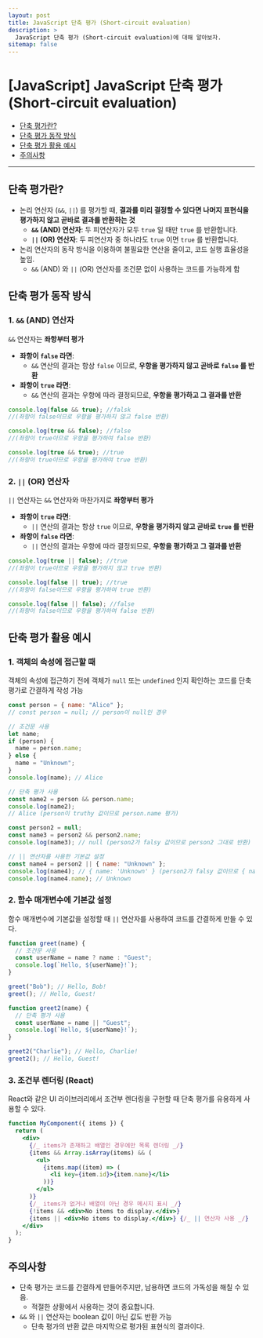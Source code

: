 ```yaml
---
layout: post
title: JavaScript 단축 평가 (Short-circuit evaluation)
description: >
  JavaScript 단축 평가 (Short-circuit evaluation)에 대해 알아보자.
sitemap: false
---
```


# [JavaScript] JavaScript 단축 평가 (Short-circuit evaluation)

- [단축 평가란?](#단축-평가란)
- [단축 평가 동작 방식](#단축-평가-동작-방식)
- [단축 평가 활용 예시](#단축-평가-활용-예시)
- [주의사항](#주의사항)

---

## 단축 평가란?

- 논리 연산자 (`&&`, `||`) 를 평가할 때, **결과를 미리 결정할 수 있다면 나머지 표현식을 평가하지 않고 곧바로 결과를 반환하는 것**
  - **`&&` (AND) 연산자**: 두 피연산자가 모두 `true` 일 때만 `true` 를 반환합니다.
  - **`||` (OR) 연산자**: 두 피연산자 중 하나라도 `true` 이면 `true` 를 반환합니다.
- 논리 연산자의 동작 방식을 이용하여 불필요한 연산을 줄이고, 코드 실행 효율성을 높임.
  - `&&` (AND) 와 `||` (OR) 연산자를 조건문 없이 사용하는 코드를 가능하게 함

## 단축 평가 동작 방식

### 1. `&&` (AND) 연산자

`&&` 연산자는 **좌항부터 평가**

- **좌항이 `false` 라면**:
  - `&&` 연산의 결과는 항상 `false` 이므로, **우항을 평가하지 않고 곧바로 `false` 를 반환**
- **좌항이 `true` 라면**:
  - `&&` 연산의 결과는 우항에 따라 결정되므로, **우항을 평가하고 그 결과를 반환**

```javascript
console.log(false && true); //falsk
//(좌항이 false이므로 우항을 평가하지 않고 false 반환)

console.log(true && false); //false
//(좌항이 true이므로 우항을 평가하여 false 반환)

console.log(true && true); //true
//(좌항이 true이므로 우항을 평가하여 true 반환)
```

### 2. `||` (OR) 연산자

`||` 연산자는 `&&` 연산자와 마찬가지로 **좌항부터 평가**

- **좌항이 `true` 라면**:
  - `||` 연산의 결과는 항상 `true` 이므로, **우항을 평가하지 않고 곧바로 `true` 를 반환**
- **좌항이 `false` 라면**:
  - `||` 연산의 결과는 우항에 따라 결정되므로, **우항을 평가하고 그 결과를 반환**

```javascript
console.log(true || false); //true
//(좌항이 true이므로 우항을 평가하지 않고 true 반환)

console.log(false || true); //true
//(좌항이 false이므로 우항을 평가하여 true 반환)

console.log(false || false); //false
//(좌항이 false이므로 우항을 평가하여 false 반환)
```

## 단축 평가 활용 예시

### 1. 객체의 속성에 접근할 때

객체의 속성에 접근하기 전에 객체가 `null` 또는 `undefined` 인지 확인하는 코드를 단축 평가로 간결하게 작성 가능

```javascript
const person = { name: "Alice" };
// const person = null; // person이 null인 경우

// 조건문 사용
let name;
if (person) {
  name = person.name;
} else {
  name = "Unknown";
}
console.log(name); // Alice

// 단축 평가 사용
const name2 = person && person.name;
console.log(name2);
// Alice (person이 truthy 값이므로 person.name 평가)

const person2 = null;
const name3 = person2 && person2.name;
console.log(name3); // null (person2가 falsy 값이므로 person2 그대로 반환)

// || 연산자를 사용한 기본값 설정
const name4 = person2 || { name: "Unknown" };
console.log(name4); // { name: 'Unknown' } (person2가 falsy 값이므로 { name: 'Unknown' } 반환)
console.log(name4.name); // Unknown
```

### 2. 함수 매개변수에 기본값 설정

함수 매개변수에 기본값을 설정할 때 `||` 연산자를 사용하여 코드를 간결하게 만들 수 있다.

```javascript
function greet(name) {
  // 조건문 사용
  const userName = name ? name : "Guest";
  console.log(`Hello, ${userName}!`);
}

greet("Bob"); // Hello, Bob!
greet(); // Hello, Guest!

function greet2(name) {
  // 단축 평가 사용
  const userName = name || "Guest";
  console.log(`Hello, ${userName}!`);
}

greet2("Charlie"); // Hello, Charlie!
greet2(); // Hello, Guest!
```

### 3. 조건부 렌더링 (React)

React와 같은 UI 라이브러리에서 조건부 렌더링을 구현할 때 단축 평가를 유용하게 사용할 수 있다.

```jsx
function MyComponent({ items }) {
  return (
    <div>
      {/_ items가 존재하고 배열인 경우에만 목록 렌더링 _/}
      {items && Array.isArray(items) && (
        <ul>
          {items.map((item) => (
            <li key={item.id}>{item.name}</li>
          ))}
        </ul>
      )}
      {/_ items가 없거나 배열이 아닌 경우 메시지 표시 _/}
      {!items && <div>No items to display.</div>}
      {items || <div>No items to display.</div>} {/_ || 연산자 사용 _/}
    </div>
  );
}
```

## 주의사항

- 단축 평가는 코드를 간결하게 만들어주지만, 남용하면 코드의 가독성을 해칠 수 있음.
  - 적절한 상황에서 사용하는 것이 중요합니다.
- `&&` 와 `||` 연산자는 boolean 값이 아닌 값도 반환 가능
  - 단축 평가의 반환 값은 마지막으로 평가된 표현식의 결과이다.
